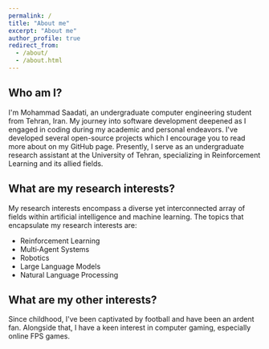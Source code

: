 ```yaml
---
permalink: /
title: "About me"
excerpt: "About me"
author_profile: true
redirect_from: 
  - /about/
  - /about.html
---
```


## Who am I?

I'm Mohammad Saadati, an undergraduate computer engineering student from Tehran, Iran. My journey into software development deepened as I engaged in coding during my academic and personal endeavors. I've developed several open-source projects which I encourage you to read more about on my GitHub page. Presently, I serve as an undergraduate research assistant at the University of Tehran, specializing in Reinforcement Learning and its allied fields.

## What are my research interests?

My research interests encompass a diverse yet interconnected array of fields within artificial intelligence and machine learning. The topics that encapsulate my research interests are:

* Reinforcement Learning
* Multi‑Agent Systems
* Robotics
* Large Language Models
* Natural Language Processing

## What are my other interests?

Since childhood, I've been captivated by football and have been an ardent fan. Alongside that, I have a keen interest in computer gaming, especially online FPS games.
